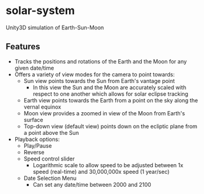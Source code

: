 # solar-system
Unity3D simulation of Earth-Sun-Moon

## Features
- Tracks the positions and rotations of the Earth and the Moon for any given date/time
- Offers a variety of view modes for the camera to point towards:
  - Sun view points towards the Sun from Earth's vantage point
    - In this view the Sun and the Moon are accurately scaled with respect to one another which allows for solar eclipse tracking
  - Earth view points towards the Earth from a point on the sky along the vernal equinox
  - Moon view provides a zoomed in view of the Moon from Earth's surface
  - Top-down view (default view) points down on the ecliptic plane from a point above the Sun
- Playback options:
  - Play/Pause
  - Reverse
  - Speed control slider
    - Logarithmic scale to allow speed to be adjusted between 1x speed (real-time) and 30,000,000x speed (1 year/sec)
  - Date Selection Menu
    - Can set any date/time between 2000 and 2100
